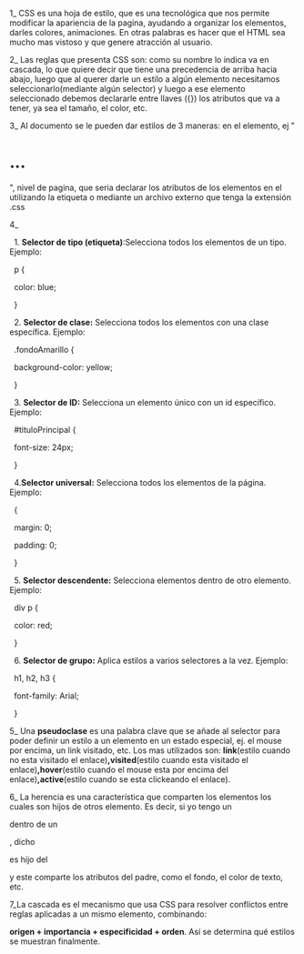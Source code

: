 1\_	CSS es una hoja de estilo, que es una tecnológica que nos permite modificar la apariencia de la pagina, ayudando a organizar los elementos, darles colores, animaciones. En otras palabras es hacer que el HTML sea mucho mas vistoso y que genere atracción al usuario.



2\_	Las reglas que presenta CSS son: como su nombre lo indica va en cascada, lo que quiere decir que tiene una precedencia de arriba hacia abajo, luego que al querer darle un estilo a algún elemento necesitamos seleccionarlo(mediante algún selector) y luego a ese elemento seleccionado debemos declararle entre llaves ({}) los atributos que va a tener, ya sea el tamaño, el color, etc.



3_	Al documento se le pueden dar estilos de 3 maneras: en el elemento, ej "<h1 color="green">...</h1>", nivel de pagina, que seria declarar los atributos de los elementos en el <head> utilizando la etiqueta <style></style> o mediante un archivo externo que tenga la extensión .css



4\_



&nbsp;	1. **Selector de tipo (etiqueta)**:Selecciona todos los elementos de un tipo. Ejemplo:

&nbsp;	   p {

&nbsp;	   color: blue;

&nbsp;	   }

&nbsp;	2. **Selector de clase:** Selecciona todos los elementos con una clase específica. Ejemplo:

&nbsp;	   .fondoAmarillo {

&nbsp;	   background-color: yellow;

&nbsp;	   }



&nbsp;	3. **Selector de ID:** Selecciona un elemento único con un id específico. Ejemplo:

&nbsp;	  #tituloPrincipal {

&nbsp;	  font-size: 24px;

&nbsp;	  }



&nbsp;	4.**Selector universal:** Selecciona todos los elementos de la página. Ejemplo:

&nbsp;	 {

&nbsp;	  margin: 0;

&nbsp;	  padding: 0;

&nbsp;	  }



&nbsp;	5. **Selector descendente:** Selecciona elementos dentro de otro elemento. Ejemplo:

&nbsp;	  div p {

&nbsp;	   color: red;

&nbsp;  	}

&nbsp;	6. **Selector de grupo:** Aplica estilos a varios selectores a la vez. Ejemplo:

&nbsp;	   h1, h2, h3 {

&nbsp;	   font-family: Arial;

&nbsp;	   }



5\_ Una **pseudoclase** es una palabra clave que se añade al selector para poder definir un estilo a un elemento en un estado especial, ej. el mouse por encima, un link visitado, etc. Los mas utilizados son: **link**(estilo cuando no esta visitado el enlace)**,visited**(estilo cuando  esta visitado el enlace)**,hover**(estilo cuando el mouse esta por encima del enlace)**,active**(estilo cuando se esta clickeando el enlace).



6\_ La herencia es una característica que comparten los elementos los cuales son hijos de otros elemento. Es decir, si yo tengo un **<p>** dentro de un **<div>**, dicho **<p>** es hijo del **<div>** y este comparte los atributos del padre, como el fondo, el color de texto, etc.



7\_La cascada es el mecanismo que usa CSS para resolver conflictos entre reglas aplicadas a un mismo elemento, combinando:

**origen + importancia + especificidad + orden**. Así se determina qué estilos se muestran finalmente.

&nbsp;	

